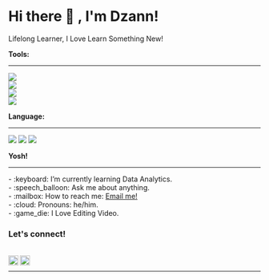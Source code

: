 # <summary><strong>Hi there :wave: , I'm Dzann!</strong></summary>
Lifelong Learner, I Love Learn Something New!


<summary><strong>Tools:</strong></summary>
<hr>
<p>
    <img src="https://img.shields.io/badge/Text%20Editor-Visual%20Studio%20Code-blue?&logo=visual%20studio%20code&logoColor=blue" /> </br>
    <img src="https://img.shields.io/badge/Database%20Designer-XAMPP-orange?&logo=xampp" /> </br>
    <img src="https://img.shields.io/badge/Design-Figma-F24E1E?&logo=figma" /> </br>
    <img src="https://img.shields.io/badge/API%20Tool-Postman-FF6C37?&logo=postman" />
</p>

<summary><strong>Language:</strong></summary>
<hr>
<p>
    <img src="https://img.shields.io/badge/Language-Python-3776AB?logo=python" />
    <img src="https://img.shields.io/badge/Language-PHP-777BB4?logo=php" />
    <img src="https://img.shields.io/badge/Language-JavaScript-F7DF1E?logo=javascript" />
</p>


<summary><strong>Yosh!</strong></summary>
<hr>
<p>
    - :keyboard: I’m currently learning Data Analytics. </br>
    - :speech_balloon: Ask me about anything.</br>
    - :mailbox: How to reach me: <a href="mailto:muhammadgidzane@gmail.com">Email me!</a>  </br>
    - :cloud: Pronouns: he/him. </br>
    - :game_die: I Love Editing Video. </br>
</p>
 
### <summary><strong>Let's connect!</strong></summary>
</br>
<a href="https://discordapp.com/users/523105610900832257">
  <img align="left" alt="Dzann's Twitter" width="20px" src="https://simpleicons.now.sh/discord/495f7e" />
</a>
<a href="https://www.instagram.com/dzaeys/">
  <img align="left" alt="Dzann's Instagram" width="20px" src="https://simpleicons.now.sh/instagram/495f7e" />
</a>
</Br>
<hr>
<!-- <a href="https://yours.com/">
  <img align="left" alt="Goo's Blog" width="20px" src="https://simpleicons.now.sh/blogger/495f7e" />
</a> -->

<!--
**Dzann/Dzann** is a ✨ _special_ ✨ repository because its `README.md` (this file) appears on your GitHub profile.

Here are some ideas to get you started:

- 🔭 I’m currently working on ...
- 🌱 I’m currently learning ...
- 👯 I’m looking to collaborate on ...
- 🤔 I’m looking for help with ...
- 💬 Ask me about ...
- 📫 How to reach me: ...
- 😄 Pronouns: ...
- ⚡ Fun fact: ...
-->
